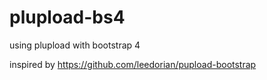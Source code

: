 # plupload-bs4
using plupload with bootstrap 4


inspired by https://github.com/leedorian/pupload-bootstrap
